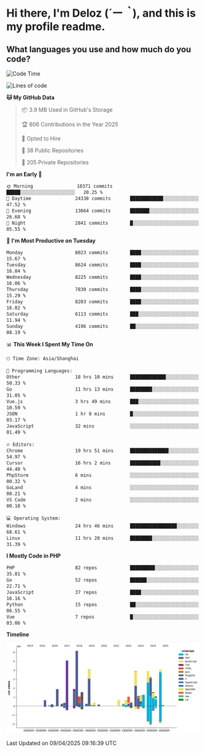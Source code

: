 # **Hi there, I'm Deloz (*´ー｀*), and this is my profile readme.**

## **What languages you use and how much do you code?**

<!--START_SECTION:waka-->
![Code Time](http://img.shields.io/badge/Code%20Time-6%2C089%20hrs%2019%20mins-blue)

![Lines of code](https://img.shields.io/badge/From%20Hello%20World%20I%27ve%20Written-48.8%20million%20lines%20of%20code-blue)

**🐱 My GitHub Data** 

> 📦 3.9 MB Used in GitHub's Storage 
 > 
> 🏆 806 Contributions in the Year 2025
 > 
> 💼 Opted to Hire
 > 
> 📜 38 Public Repositories 
 > 
> 🔑 205 Private Repositories 
 > 
**I'm an Early 🐤** 

```text
🌞 Morning                10371 commits       █████░░░░░░░░░░░░░░░░░░░░   20.25 % 
🌆 Daytime                24338 commits       ████████████░░░░░░░░░░░░░   47.52 % 
🌃 Evening                13664 commits       ███████░░░░░░░░░░░░░░░░░░   26.68 % 
🌙 Night                  2841 commits        █░░░░░░░░░░░░░░░░░░░░░░░░   05.55 % 
```
📅 **I'm Most Productive on Tuesday** 

```text
Monday                   8023 commits        ████░░░░░░░░░░░░░░░░░░░░░   15.67 % 
Tuesday                  8624 commits        ████░░░░░░░░░░░░░░░░░░░░░   16.84 % 
Wednesday                8225 commits        ████░░░░░░░░░░░░░░░░░░░░░   16.06 % 
Thursday                 7830 commits        ████░░░░░░░░░░░░░░░░░░░░░   15.29 % 
Friday                   8203 commits        ████░░░░░░░░░░░░░░░░░░░░░   16.02 % 
Saturday                 6113 commits        ███░░░░░░░░░░░░░░░░░░░░░░   11.94 % 
Sunday                   4196 commits        ██░░░░░░░░░░░░░░░░░░░░░░░   08.19 % 
```


📊 **This Week I Spent My Time On** 

```text
🕑︎ Time Zone: Asia/Shanghai

💬 Programming Languages: 
Other                    18 hrs 10 mins      █████████████░░░░░░░░░░░░   50.33 % 
Go                       11 hrs 13 mins      ████████░░░░░░░░░░░░░░░░░   31.05 % 
Vue.js                   3 hrs 49 mins       ███░░░░░░░░░░░░░░░░░░░░░░   10.59 % 
JSON                     1 hr 8 mins         █░░░░░░░░░░░░░░░░░░░░░░░░   03.17 % 
JavaScript               32 mins             ░░░░░░░░░░░░░░░░░░░░░░░░░   01.49 % 

🔥 Editors: 
Chrome                   19 hrs 51 mins      ██████████████░░░░░░░░░░░   54.97 % 
Cursor                   16 hrs 2 mins       ███████████░░░░░░░░░░░░░░   44.40 % 
PhpStorm                 6 mins              ░░░░░░░░░░░░░░░░░░░░░░░░░   00.32 % 
GoLand                   4 mins              ░░░░░░░░░░░░░░░░░░░░░░░░░   00.21 % 
VS Code                  2 mins              ░░░░░░░░░░░░░░░░░░░░░░░░░   00.10 % 

💻 Operating System: 
Windows                  24 hrs 46 mins      █████████████████░░░░░░░░   68.61 % 
Linux                    11 hrs 20 mins      ████████░░░░░░░░░░░░░░░░░   31.39 % 
```

**I Mostly Code in PHP** 

```text
PHP                      82 repos            █████████░░░░░░░░░░░░░░░░   35.81 % 
Go                       52 repos            ██████░░░░░░░░░░░░░░░░░░░   22.71 % 
JavaScript               37 repos            ████░░░░░░░░░░░░░░░░░░░░░   16.16 % 
Python                   15 repos            ██░░░░░░░░░░░░░░░░░░░░░░░   06.55 % 
Vue                      7 repos             █░░░░░░░░░░░░░░░░░░░░░░░░   03.06 % 
```



**Timeline**

![Lines of Code chart](https://raw.githubusercontent.com/deloz/deloz/main/assets/bar_graph.png)


 Last Updated on 09/04/2025 09:16:39 UTC
<!--END_SECTION:waka-->
